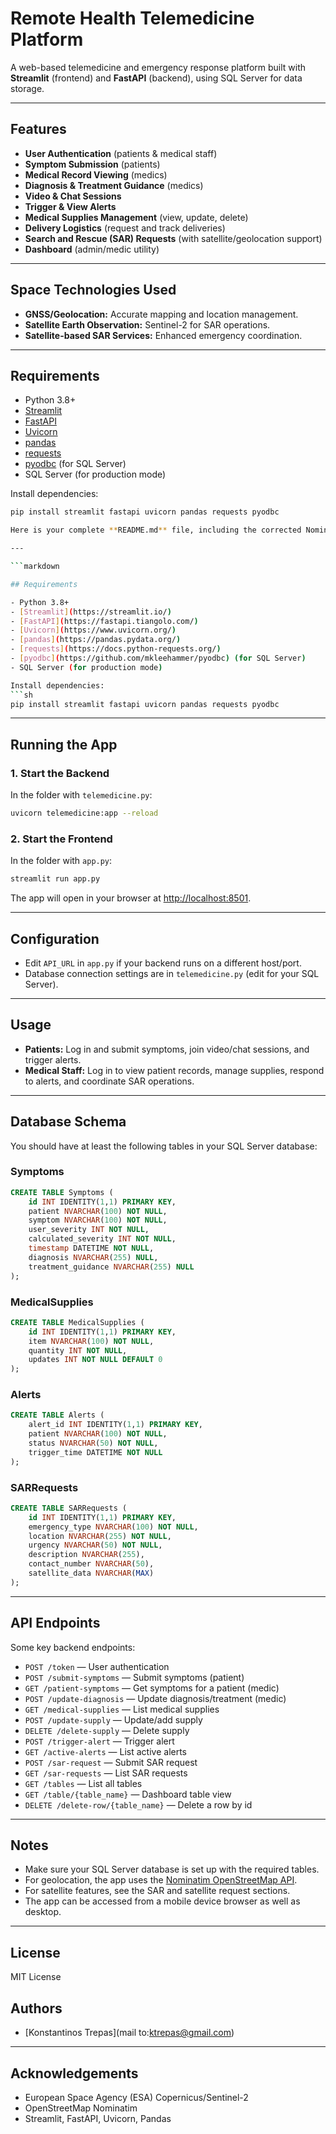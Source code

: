 # Remote Health Telemedicine Platform

A web-based telemedicine and emergency response platform built with **Streamlit** (frontend) and **FastAPI** (backend), using SQL Server for data storage.

---

## Features

- **User Authentication** (patients & medical staff)
- **Symptom Submission** (patients)
- **Medical Record Viewing** (medics)
- **Diagnosis & Treatment Guidance** (medics)
- **Video & Chat Sessions**
- **Trigger & View Alerts**
- **Medical Supplies Management** (view, update, delete)
- **Delivery Logistics** (request and track deliveries)
- **Search and Rescue (SAR) Requests** (with satellite/geolocation support)
- **Dashboard** (admin/medic utility)

---

## Space Technologies Used

- **GNSS/Geolocation:** Accurate mapping and location management.
- **Satellite Earth Observation:** Sentinel-2 for SAR operations.
- **Satellite-based SAR Services:** Enhanced emergency coordination.

---

## Requirements

- Python 3.8+
- [Streamlit](https://streamlit.io/)
- [FastAPI](https://fastapi.tiangolo.com/)
- [Uvicorn](https://www.uvicorn.org/)
- [pandas](https://pandas.pydata.org/)
- [requests](https://docs.python-requests.org/)
- [pyodbc](https://github.com/mkleehammer/pyodbc) (for SQL Server)
- SQL Server (for production mode)

Install dependencies:
```sh
pip install streamlit fastapi uvicorn pandas requests pyodbc

Here is your complete **README.md** file, including the corrected Nominatim link and a section for the space technologies used:

---

```markdown

## Requirements

- Python 3.8+
- [Streamlit](https://streamlit.io/)
- [FastAPI](https://fastapi.tiangolo.com/)
- [Uvicorn](https://www.uvicorn.org/)
- [pandas](https://pandas.pydata.org/)
- [requests](https://docs.python-requests.org/)
- [pyodbc](https://github.com/mkleehammer/pyodbc) (for SQL Server)
- SQL Server (for production mode)

Install dependencies:
```sh
pip install streamlit fastapi uvicorn pandas requests pyodbc
```

---

## Running the App

### 1. Start the Backend

In the folder with `telemedicine.py`:
```sh
uvicorn telemedicine:app --reload
```

### 2. Start the Frontend

In the folder with `app.py`:
```sh
streamlit run app.py
```

The app will open in your browser at [http://localhost:8501](http://localhost:8501).

---

## Configuration

- Edit `API_URL` in `app.py` if your backend runs on a different host/port.
- Database connection settings are in `telemedicine.py` (edit for your SQL Server).

---

## Usage

- **Patients:** Log in and submit symptoms, join video/chat sessions, and trigger alerts.
- **Medical Staff:** Log in to view patient records, manage supplies, respond to alerts, and coordinate SAR operations.

---

## Database Schema

You should have at least the following tables in your SQL Server database:

### Symptoms

```sql
CREATE TABLE Symptoms (
    id INT IDENTITY(1,1) PRIMARY KEY,
    patient NVARCHAR(100) NOT NULL,
    symptom NVARCHAR(100) NOT NULL,
    user_severity INT NOT NULL,
    calculated_severity INT NOT NULL,
    timestamp DATETIME NOT NULL,
    diagnosis NVARCHAR(255) NULL,
    treatment_guidance NVARCHAR(255) NULL
);
```

### MedicalSupplies

```sql
CREATE TABLE MedicalSupplies (
    id INT IDENTITY(1,1) PRIMARY KEY,
    item NVARCHAR(100) NOT NULL,
    quantity INT NOT NULL,
    updates INT NOT NULL DEFAULT 0
);
```

### Alerts

```sql
CREATE TABLE Alerts (
    alert_id INT IDENTITY(1,1) PRIMARY KEY,
    patient NVARCHAR(100) NOT NULL,
    status NVARCHAR(50) NOT NULL,
    trigger_time DATETIME NOT NULL
);
```

### SARRequests

```sql
CREATE TABLE SARRequests (
    id INT IDENTITY(1,1) PRIMARY KEY,
    emergency_type NVARCHAR(100) NOT NULL,
    location NVARCHAR(255) NOT NULL,
    urgency NVARCHAR(50) NOT NULL,
    description NVARCHAR(255),
    contact_number NVARCHAR(50),
    satellite_data NVARCHAR(MAX)
);
```

---

## API Endpoints

Some key backend endpoints:

- `POST /token` — User authentication
- `POST /submit-symptoms` — Submit symptoms (patient)
- `GET /patient-symptoms` — Get symptoms for a patient (medic)
- `POST /update-diagnosis` — Update diagnosis/treatment (medic)
- `GET /medical-supplies` — List medical supplies
- `POST /update-supply` — Update/add supply
- `DELETE /delete-supply` — Delete supply
- `POST /trigger-alert` — Trigger alert
- `GET /active-alerts` — List active alerts
- `POST /sar-request` — Submit SAR request
- `GET /sar-requests` — List SAR requests
- `GET /tables` — List all tables
- `GET /table/{table_name}` — Dashboard table view
- `DELETE /delete-row/{table_name}` — Delete a row by id

---

## Notes

- Make sure your SQL Server database is set up with the required tables.
- For geolocation, the app uses the [Nominatim OpenStreetMap API](https://nominatim.openstreetmap.org/).
- For satellite features, see the SAR and satellite request sections.
- The app can be accessed from a mobile device browser as well as desktop.

---

## License

MIT License


## Authors

- [Konstantinos Trepas](mail to:ktrepas@gmail.com)

---

## Acknowledgements

- European Space Agency (ESA) Copernicus/Sentinel-2
- OpenStreetMap Nominatim
- Streamlit, FastAPI, Uvicorn, Pandas

